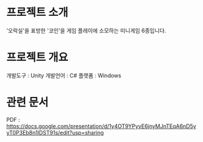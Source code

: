 # 프로젝트 소개
'오락실'을 표방한 '코인'을 게임 플레이에 소모하는 미니게임 6종입니다.

# 프로젝트 개요
개발도구 : Unity
개발언어 : C#
플랫폼 : Windows

# 관련 문서
PDF : https://docs.google.com/presentation/d/1y4OT9YPyvE6jnyMJnTEqA6nD5yyT0P3Eb8n1IDST91s/edit?usp=sharing
